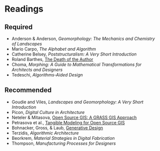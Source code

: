 # Readings

## Required
* Anderson & Anderson, *Geomorphology: The Mechanics and Chemistry of Landscapes*
* Mario Carpo, *The Alphabet and Algorithm*
* Catherine Belsey, *Poststructuralism: A Very Short Introduction*
* Roland Barthes, [The Death of the Author](http://artsites.ucsc.edu/faculty/Gustafson/FILM%20162.W10/readings/barthes.death.pdf)
* Choma, *Morphing: A Guide to Mathematical Transformations for Architects and Designers*
* Tedeschi, *Algorithms-Aided Design*

## Recommended
* Goudie and Viles, *Landscapes and Geomorphology: A Very Short Introduction*
* Picon, *Digital Culture in Architecture*
* Neteler &  Mitasova, [Open Source GIS: A GRASS GIS Approach](https://grassbook.org/)
* Petrasova et al., [Tangible Modeling for Open Source GIS](https://www.springer.com/us/book/9783319893020)
* Bohnacker, Gross, & Laub, [Generative Design](http://www.generative-gestaltung.de/)
* Terzidis, *Algorithmic Architecture*
* Beorkrem, *Material Strategies in Digital Fabrication*
* Thompson, *Manufacturing Processes for Designers*
